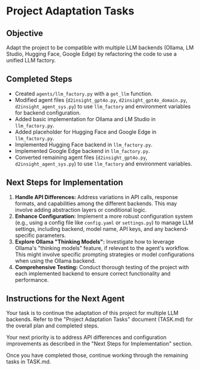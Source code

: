 # Project Adaptation Tasks

## Objective

Adapt the project to be compatible with multiple LLM backends (Ollama, LM Studio, Hugging Face, Google Edge) by refactoring the code to use a unified LLM factory.

## Completed Steps

- Created `agents/llm_factory.py` with a `get_llm` function.
- Modified agent files (`d2insight_gpt4o.py`, `d2insight_gpt4o_domain.py`, `d2insight_agent_sys.py`) to use `llm_factory` and environment variables for backend configuration.
- Added basic implementation for Ollama and LM Studio in `llm_factory.py`.
- Added placeholder for Hugging Face and Google Edge in `llm_factory.py`.
- Implemented Hugging Face backend in `llm_factory.py`.
- Implemented Google Edge backend in `llm_factory.py`.
- Converted remaining agent files (`d2insight_gpt4o.py`, `d2insight_agent_sys.py`) to use `llm_factory` and environment variables.

## Next Steps for Implementation

1.  **Handle API Differences:** Address variations in API calls, response formats, and capabilities among the different backends. This may involve adding abstraction layers or conditional logic.
2.  **Enhance Configuration:** Implement a more robust configuration system (e.g., using a config file like `config.yaml` or `settings.py`) to manage LLM settings, including backend, model name, API keys, and any backend-specific parameters.
3.  **Explore Ollama "Thinking Models":** Investigate how to leverage Ollama's "thinking models" feature, if relevant to the agent's workflow. This might involve specific prompting strategies or model configurations when using the Ollama backend.
4.  **Comprehensive Testing:** Conduct thorough testing of the project with each implemented backend to ensure correct functionality and performance.

## Instructions for the Next Agent

Your task is to continue the adaptation of this project for multiple LLM backends. Refer to the "Project Adaptation Tasks" document (TASK.md) for the overall plan and completed steps.

Your next priority is to address API differences and configuration improvements as described in the "Next Steps for Implementation" section.

Once you have completed those, continue working through the remaining tasks in TASK.md.
